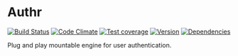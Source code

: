 # Authr

[![Build Status](https://travis-ci.org/werein/authr.svg)](https://travis-ci.org/werein/authr)  [![Code Climate](https://codeclimate.com/github/werein/authr/badges/gpa.svg)](https://codeclimate.com/github/werein/authr) [![Test coverage](https://codeclimate.com/github/werein/authr/badges/coverage.svg)](https://codeclimate.com/github/werein/authr) [![Version](https://badge.fury.io/rb/authr.svg)](https://badge.fury.io/rb/authr) [![Dependencies](https://gemnasium.com/werein/authr.svg)](https://gemnasium.com/werein/authr)

Plug and play mountable engine for user authentication.
